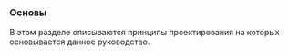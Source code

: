 ### Основы

В этом разделе описываются принципы проектирования на которых основывается данное руководство.
